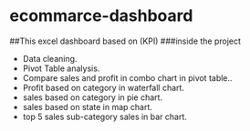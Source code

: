 # ecommarce-dashboard
##This excel dashboard  based on (KPI)
###inside the project
* Data cleaning.
* Pivot Table analysis.
* Compare sales and profit in combo chart in pivot table..
* Profit based on category in waterfall chart.
* sales based on category in pie chart.
* sales based on state in map chart.
* top 5 sales sub-category sales in bar chart.
 
